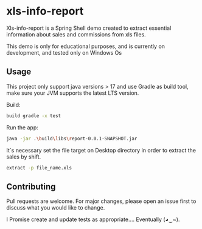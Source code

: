 # xls-info-report

Xls-info-report is a Spring Shell demo created to extract essential information about sales and commissions from xls files.

This demo is only for educational purposes, and is currently on development, and tested only on Windows Os

## Usage

This project only support java versions > 17 and use Gradle as build tool, make sure your JVM supports the latest LTS version. 

Build:
```bash
build gradle -x test
```

Run the app:
```bash
java -jar .\build\libs\report-0.0.1-SNAPSHOT.jar
```

It´s necessary set the file target on Desktop directory in order to extract the sales by shift.
```bash
extract -p file_name.xls
```

## Contributing

Pull requests are welcome. For major changes, please open an issue first
to discuss what you would like to change.

I Promise create and update tests as appropriate.... Eventually (◕‿~).

